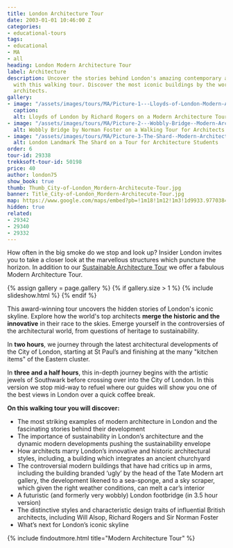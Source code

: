 ```yaml
---
title: London Architecture Tour
date: 2003-01-01 10:46:00 Z
categories:
- educational-tours
tags:
- educational
- MA
- all
heading: London Modern Architecture Tour
label: Architecture
description: Uncover the stories behind London's amazing contemporary architecture
  with this walking tour. Discover the most iconic buildings by the world's most famous
  architects.
gallery:
- image: "/assets/images/tours/MA/Picture-1---Lloyds-of-London-Modern-Architecture-Corporate-Student-Walking-Tour-.jpg"
  caption: 
  alt: Lloyds of London by Richard Rogers on a Modern Architecture Tour
- image: "/assets/images/tours/MA/Picture-2---Wobbly-Bridge--Modern-Architecture-Corporate-Student-Walking-Tour-.JPG.jpg"
  alt: Wobbly Bridge by Norman Foster on a Walking Tour for Architects
- image: "/assets/images/tours/MA/Picture-3-The-Shard--Modern-Architecture-Corporate-Student-Walking-Tour-.JPG.jpg"
  alt: London Landmark The Shard on a Tour for Architecture Students
order: 6
tour-id: 29338
trekksoft-tour-id: 50198
price: 40
author: london75
show_book: true
thumb: Thumb_City-of-London_Mordern-Architecute-Tour.jpg
banner: Title_City-of-London_Mordern-Architecute-Tour.jpg
map: https://www.google.com/maps/embed?pb=!1m18!1m12!1m3!1d9933.977038456189!2d-0.1118593163905431!3d51.504147652887916!2m3!1f0!2f0!3f0!3m2!1i1024!2i768!4f13.1!3m3!1m2!1s0x487604a5507854bb%3A0xd14c94cb200dcb1!2sSouthwark+Station!5e0!3m2!1sen!2s!4v1431589184611
hidden: true
related:
- 29342
- 29340
- 29332
---
```


How often in the big smoke do we stop and look up? Insider London invites you to take a closer look at the marvellous structures which puncture the horizon. In addition to our [Sustainable Architecture Tour](/london/educational-tours/sustainable-london-architecture-tour/) we offer a fabulous Modern Architecture Tour.



{% assign gallery = page.gallery %}
{% if gallery.size > 1 %}
{% include slideshow.html %}
{% endif %}

This award-winning tour uncovers the hidden stories of London's iconic skyline. Explore how the world's top architects **merge the historic and the innovative** in their race to the skies. Emerge yourself in the controversies of the architectural world, from questions of heritage to sustainability.

In **two hours**, we journey through the latest architectural developments of the City of London, starting at St Paul’s and finishing at the many "kitchen items" of the Eastern cluster.

In **three and a half hours**, this in-depth journey begins with the artistic jewels of Southwark before crossing over into the City of London. In this version we stop mid-way to refuel where our guides will show you one of the best views in London over a quick coffee break.

**On this walking tour you will discover:**

* The most striking examples of modern architecture in London and the fascinating stories behind their development
* The importance of sustainability in London’s architecture and the dynamic modern developments pushing the sustainability envelope
* How architects marry London’s innovative and historic architectural styles, including, a building which integrates an ancient churchyard
* The controversial modern buildings that have had critics up in arms, including the building branded ‘ugly’ by the head of the Tate Modern art gallery, the development likened to a sea-sponge, and a sky scraper, which given the right weather conditions, can melt a car’s interior
* A futuristic (and formerly very wobbly) London footbridge (in 3.5 hour version)
* The distinctive styles and characteristic design traits of influential British architects, including Will Alsop, Richard Rogers and Sir Norman Foster
* What’s next for London’s iconic skyline

{% include findoutmore.html title="Modern Architecture Tour" %}
